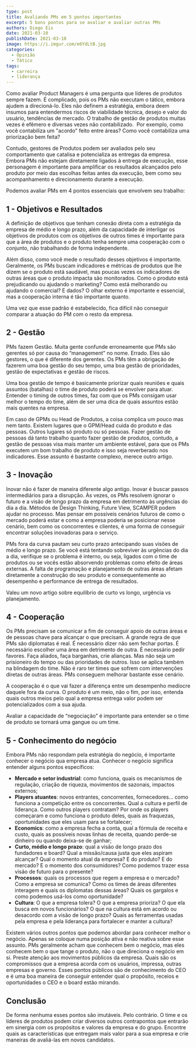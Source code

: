 ```yaml
---
type: post
title: Avaliando PMs em 5 pontos importantes
excerpt: 5 bons pontos para se avaliar e avaliar outras PMs
authors: Diego Eis
date: 2021-03-10
publishDate: 2021-03-10
image: https://i.imgur.com/e6YdLtB.jpg
categories:
  - Opinião
  - Tático
tags:
  - carreira
  - liderança
---
```

Como avaliar Product Managers é uma pergunta que líderes de produtos sempre fazem. É complicado, pois os PMs não executam o tático, embora ajudem a direcioná-lo. Eles não definem a estratégia, embora deem insumos para entendermos riscos de viabilidade técnica, desejo e valor do usuário, tendências de mercado. O trabalho de gestão de produtos muitas vezes é efêmero e diversas vezes não contabilizado.  Por exemplo, como você contabiliza um "acordo" feito entre áreas? Como você contabiliza uma priorização bem feita? 

Contudo, gestores de Produtos podem ser avaliados pelo seu comportamento que catalisa e potencializa as entregas da empresa. Embora PMs não estejam diretamente ligados à entrega de execução, esse personagem é importante para amplificar os resultados alcançados pelo produto por meio das escolhas feitas antes da execução, bem como seu acompanhamento e direcionamento durante a execução.

Podemos avaliar PMs em 4 pontos essenciais que envolvem seu trabalho:

## 1 - Objetivos e Resultados

A definição de objetivos que tenham conexão direta com a estratégia da empresa de médio e longo prazo, além da capacidade de interligar os objetivos de produtos com os objetivos de outros times é importante para que a área de produtos e o produto tenha sempre uma cooperação com o conjunto, não trabalhando de forma independente. 

Além disso, como você mede o resultado desses objetivos é importante. Geralmente, os PMs buscam indicadores e métricas de produtos que lhe dizem se o produto está saudável, mas poucas vezes os indicadores de outras áreas que o produto impacta são monitorados. Como o produto está prejudicando ou ajudando o marketing? Como está melhorando ou ajudando o comercial? E dados? O olhar externo é importante e essencial, mas a cooperação interna é tão importante quanto.

Uma vez que esse padrão é estabelecido, fica difícil não conseguir comparar a atuação do PM com o resto da empresa.

## 2 - Gestão

PMs fazem Gestão. Muita gente confunde erroneamente que PMs são gerentes só por causa do “management” no nome. Errado. Eles são gestores, o que é diferente dos gerentes. Os PMs têm a obrigação de fazerem uma boa gestão do seu tempo, uma boa gestão de prioridades, gestão de expectativas e gestão de riscos. 

Uma boa gestão de tempo é basicamente priorizar quais reuniões e quais assuntos (batalhas) o time de produto poderá se envolver para atuar. Entender o timing de outros times, faz com que os PMs consigam usar melhor o tempo do time, além de ser uma dica de quais assuntos estão mais quentes na empresa.

Em caso de GPMs ou Head de Produtos, a coisa complica um pouco mas nem tanto. Existem lugares que o GPM/Head cuida do produto e das pessoas. Outros lugares só produto ou só pessoas. Fazer gestão de pessoas dá tanto trabalho quanto fazer gestão de produtos, contudo, a gestão de pessoas visa mais manter um ambiente estável, para que os PMs executem um bom trabalho de produto e isso seja reverberado nos indicadores. Esse assunto é bastante complexo, merece outro artigo.

## 3 - Inovação

Inovar não é fazer de maneira diferente algo antigo. Inovar é buscar passos intermediários para a disrupção. Às vezes, os PMs resolvem ignorar o futuro e a visão de longo prazo da empresa em detrimento às urgências do dia a dia. Métodos de Design Thinking, Future View, SCAMPER podem ajudar no processo. Mas pensar em possíveis cenários futuros de como o mercado poderá estar e como a empresa poderia se posicionar nesse cenário, bem como os concorrentes e clientes, é uma forma de conseguir encontrar soluções inovadoras para o serviço.

PMs fora da curva pautam seu curto prazo antecipando suas visões de médio e longo prazo. Se você está tentando sobreviver às urgências do dia a dia, verifique se o problema é interno, ou seja, ligados com o time de produtos ou se vocês estão absorvendo problemas como efeito de áreas externas. A falta de programação e planejamento de outras áreas afetam diretamente a construção do seu produto e consequentemente ao desempenho e performance de entrega de resultados.

Valeu um novo artigo sobre equilíbrio de curto vs longo, urgência vs planejamento. 

## 4 - Cooperação

Os PMs precisam se comunicar a fim de conseguir apoio de outras áreas e de pessoas chave para alcançar o que precisam. A grande regra de que PMs são diplomatas é real. É necessário dizer não sem fechar portas. É necessário escolher uma área em detrimento de outra. É necessário pedir favores. Faça aliados, faça barganhas, crie alianças. Mas não seja um prisioneiro do tempo ou das prioridades de outros. Isso se aplica também na blindagem do time. Não é raro ter times que sofrem com intervenções diretas de outras áreas. PMs conseguem melhorar bastante esse cenário.

A cooperação é o que vai fazer a diferença entre um desempenho medíocre daquele fora da curva. O produto é um meio, não o fim, por isso, entenda quais outros meios pelo qual a empresa entrega valor podem ser potencializados com a sua ajuda. 

Avaliar a capacidade de “negociação” é importante para entender se o time de produto se tornará uma gangue ou um time.

## 5 - Conhecimento do negócio

Embora PMs não respondam pela estratégia do negócio, é importante conhecer o negócio qua empresa atua. Conhecer o negócio significa entender alguns pontos específicos:

* **Mercado e setor industrial**: como funciona, quais os mecanismos de regulação, criação de riqueza, movimentos de sazonais, impactos externos;
* **Players atuantes**: novos entrantes, concorrentes, fornecedores… como funciona a competição entre os concorrentes. Qual a cultura e perfil de liderança. Como outros players contratam? Por onde os players começaram e como funciona o produto deles, quais as fraquezas, oportunidades que eles usam para se fortalecer;
* **Economics**: como a empresa fecha a conta, qual a fórmula de receita e custo, quais as possíveis novas linhas de receita, quando perde-se dinheiro ou quando deixa-se de ganhar;
* **Curto, médio e longo prazo**: qual a visão de longo prazo dos fundadores e board? Qual a missão/causa justa que eles aspiram alcançar? Qual o momento atual da empresa? E do produto? E do mercado? E o momento dos consumidores? Como podemos trazer essa visão de futuro para o presente?
* **Processos**: quais os processos que regem a empresa e o mercado? Como a empresa se comunica? Como os times de áreas diferentes interagem e quais os diplomatas dessas áreas? Quais os gargalos e como podemos usá-los como oportunidade?
* **Cultura**: O que a empresa tolera? O que a empresa prioriza? O que ela busca em novos funcionários? O que na cultura está em acordo ou desacordo com a visão de longo prazo? Quais as ferramentas usadas pela empresa e pela liderança para fortalecer e manter a cultura?

Existem vários outros pontos que podemos abordar para conhecer melhor o negócio. Apenas se coloque numa posição ativa e não reativa sobre esse assunto. PMs geralmente acham que conhecem bem o negócio, mas eles conhecem bem o que tange o produto, não o que direciona o negócio em si. Preste atenção aos movimentos públicos da empresa. Quais são os compromissos que a empresa acorda com os usuários, impressa, outras empresas e governo. Esses pontos públicos são de conhecimento do CEO e é uma boa maneira de conseguir entender qual o propósito, receios e oportunidades o CEO e o board estão mirando.

## Conclusão

De forma nenhuma esses pontos são imutáveis. Pelo contrário. O time e os líderes de produtos podem criar diversos outros contrapontos que entrarão em sinergia com os propósitos e valores da empresa e do grupo. Encontre quais as características que entregam mais valor para a sua empresa e crie maneiras de avaliá-las em novos candidatos.